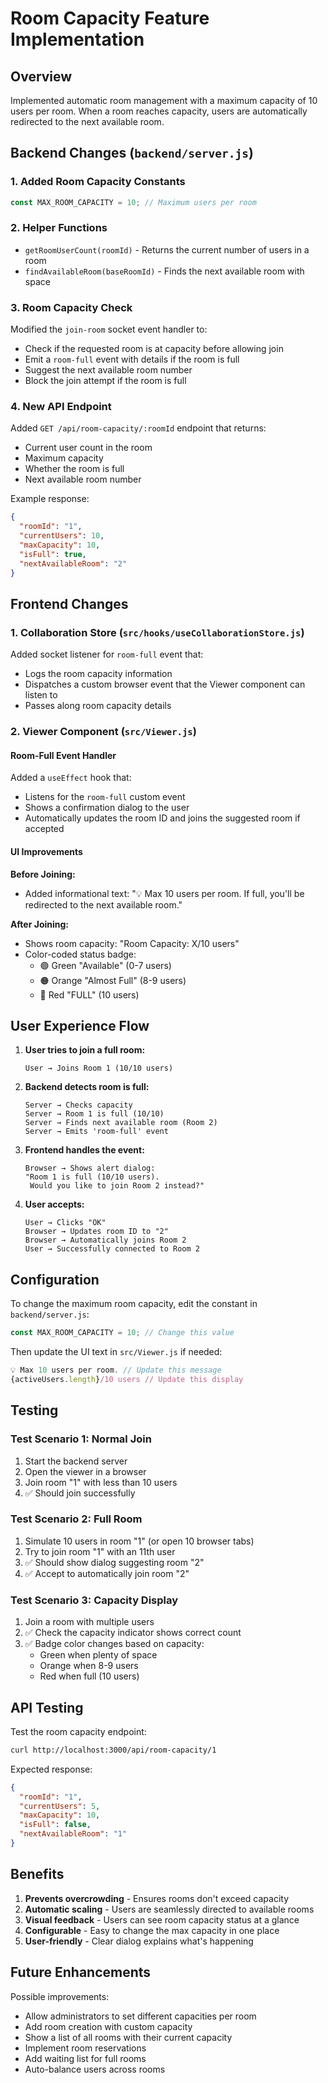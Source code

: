 # Room Capacity Feature Implementation

## Overview
Implemented automatic room management with a maximum capacity of 10 users per room. When a room reaches capacity, users are automatically redirected to the next available room.

## Backend Changes (`backend/server.js`)

### 1. Added Room Capacity Constants
```javascript
const MAX_ROOM_CAPACITY = 10; // Maximum users per room
```

### 2. Helper Functions
- `getRoomUserCount(roomId)` - Returns the current number of users in a room
- `findAvailableRoom(baseRoomId)` - Finds the next available room with space

### 3. Room Capacity Check
Modified the `join-room` socket event handler to:
- Check if the requested room is at capacity before allowing join
- Emit a `room-full` event with details if the room is full
- Suggest the next available room number
- Block the join attempt if the room is full

### 4. New API Endpoint
Added `GET /api/room-capacity/:roomId` endpoint that returns:
- Current user count in the room
- Maximum capacity
- Whether the room is full
- Next available room number

Example response:
```json
{
  "roomId": "1",
  "currentUsers": 10,
  "maxCapacity": 10,
  "isFull": true,
  "nextAvailableRoom": "2"
}
```

## Frontend Changes

### 1. Collaboration Store (`src/hooks/useCollaborationStore.js`)
Added socket listener for `room-full` event that:
- Logs the room capacity information
- Dispatches a custom browser event that the Viewer component can listen to
- Passes along room capacity details

### 2. Viewer Component (`src/Viewer.js`)

#### Room-Full Event Handler
Added a `useEffect` hook that:
- Listens for the `room-full` custom event
- Shows a confirmation dialog to the user
- Automatically updates the room ID and joins the suggested room if accepted

#### UI Improvements
**Before Joining:**
- Added informational text: "💡 Max 10 users per room. If full, you'll be redirected to the next available room."

**After Joining:**
- Shows room capacity: "Room Capacity: X/10 users"
- Color-coded status badge:
  - 🟢 Green "Available" (0-7 users)
  - 🟠 Orange "Almost Full" (8-9 users)
  - 🔴 Red "FULL" (10 users)

## User Experience Flow

1. **User tries to join a full room:**
   ```
   User → Joins Room 1 (10/10 users)
   ```

2. **Backend detects room is full:**
   ```
   Server → Checks capacity
   Server → Room 1 is full (10/10)
   Server → Finds next available room (Room 2)
   Server → Emits 'room-full' event
   ```

3. **Frontend handles the event:**
   ```
   Browser → Shows alert dialog:
   "Room 1 is full (10/10 users).
    Would you like to join Room 2 instead?"
   ```

4. **User accepts:**
   ```
   User → Clicks "OK"
   Browser → Updates room ID to "2"
   Browser → Automatically joins Room 2
   User → Successfully connected to Room 2
   ```

## Configuration

To change the maximum room capacity, edit the constant in `backend/server.js`:
```javascript
const MAX_ROOM_CAPACITY = 10; // Change this value
```

Then update the UI text in `src/Viewer.js` if needed:
```javascript
💡 Max 10 users per room. // Update this message
{activeUsers.length}/10 users // Update this display
```

## Testing

### Test Scenario 1: Normal Join
1. Start the backend server
2. Open the viewer in a browser
3. Join room "1" with less than 10 users
4. ✅ Should join successfully

### Test Scenario 2: Full Room
1. Simulate 10 users in room "1" (or open 10 browser tabs)
2. Try to join room "1" with an 11th user
3. ✅ Should show dialog suggesting room "2"
4. ✅ Accept to automatically join room "2"

### Test Scenario 3: Capacity Display
1. Join a room with multiple users
2. ✅ Check the capacity indicator shows correct count
3. ✅ Badge color changes based on capacity:
   - Green when plenty of space
   - Orange when 8-9 users
   - Red when full (10 users)

## API Testing

Test the room capacity endpoint:
```bash
curl http://localhost:3000/api/room-capacity/1
```

Expected response:
```json
{
  "roomId": "1",
  "currentUsers": 5,
  "maxCapacity": 10,
  "isFull": false,
  "nextAvailableRoom": "1"
}
```

## Benefits

1. **Prevents overcrowding** - Ensures rooms don't exceed capacity
2. **Automatic scaling** - Users are seamlessly directed to available rooms
3. **Visual feedback** - Users can see room capacity status at a glance
4. **Configurable** - Easy to change the max capacity in one place
5. **User-friendly** - Clear dialog explains what's happening

## Future Enhancements

Possible improvements:
- Allow administrators to set different capacities per room
- Add room creation with custom capacity
- Show a list of all rooms with their current capacity
- Implement room reservations
- Add waiting list for full rooms
- Auto-balance users across rooms
